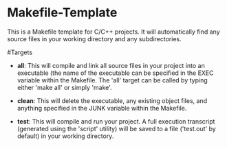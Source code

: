 # Makefile-Template
This is a Makefile template for C/C++ projects. It will automatically find any source files in your working directory and any subdirectories.

#Targets
- **all**: This will compile and link all source files in your project into an executable (the name of the executable can be specified in 
the EXEC variable within the Makefile. The 'all' target can be called by typing either 'make all' or simply 'make'.

- **clean**: This will delete the executable, any existing object files, and anything specified in the JUNK variable within the Makefile.

- **test**: This will compile and run your project. A full execution transcript (generated using the 'script' utility) will be saved to 
a file ('test.out' by default) in your working directory.

